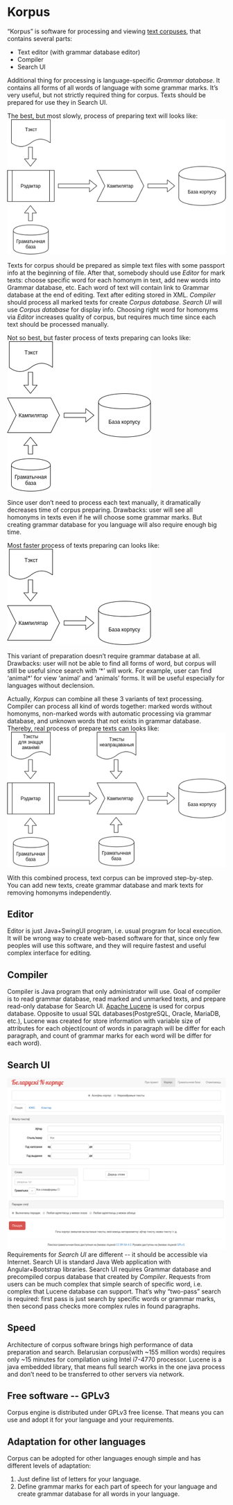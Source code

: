 Korpus
======

“Korpus” is software for processing and viewing [text corpuses](https://en.wikipedia.org/wiki/Text_corpus), that contains several parts:

* Text editor (with grammar database editor)
* Compiler
* Search UI

Additional thing for processing is language-specific *Grammar database*. It contains all forms of all words of language with some grammar marks. It’s very useful, but not strictly required thing for corpus.
Texts should be prepared for use they in Search UI.

The best, but most slowly, process of preparing text will looks like:
![readme2.png](./readme2.png?format=raw)

Texts for corpus should be prepared as simple text files with some passport info at the beginning of file. After that, somebody should use *Editor* for mark texts: choose specific word for each homonym in text, add new words into Grammar database, etc. Each word of text will contain link to Grammar database at the end of editing. Text after editing stored in XML.
*Compiler* should process all marked texts for create *Corpus database*. *Search UI* will use *Corpus database* for display info.
Choosing right word for homonyms via *Editor* increases quality of corpus, but requires much time since each text should be processed manually.

Not so best, but faster process of texts preparing can looks like:
![readme5.png](readme5.png)

Since user don’t need to process each text manually, it dramatically decreases time of corpus preparing. Drawbacks: user will see all homonyms in texts even if he will choose some grammar marks.
But creating grammar database for you language will also require enough big time.

Most faster process of texts preparing can looks like:
![readme1.png](readme1.png)

This variant of preparation doesn’t require grammar database at all. Drawbacks: user will not be able to find all forms of word, but corpus will still be useful since search with ‘\*’ will work. For example, user can find ‘animal\*’ for view ‘animal’ and ‘animals’ forms. It will be useful especially  for languages without declension.

Actually, *Korpus* can combine all these 3 variants of text processing. Compiler can process all kind of words together: marked words without homonyms, non-marked words with automatic processing via grammar database, and unknown words that not exists in grammar database. Thereby, real process of prepare texts can looks like:
![readme3.png](readme3.png)

With this combined process, text corpus can be improved step-by-step. You can add new texts, create grammar database and mark texts for removing homonyms independently.

Editor
------
Editor is just Java+SwingUI program, i.e. usual program for local execution. It will be wrong way to create web-based software for that, since only few peoples will use this software, and they will require fastest and useful complex interface for editing.

Compiler
--------
Compiler is Java program that only administrator will use. Goal of compiler is to read grammar database, read marked and unmarked texts, and prepare read-only database for Search UI.
[Apache Lucene](https://lucene.apache.org/) is used for corpus database. Opposite to usual SQL databases(PostgreSQL, Oracle, MariaDB, etc.), Lucene was created for store information with variable size of attributes for each object(count of words in paragraph will be differ for each paragraph, and count of grammar marks for each word will be differ for each word).

Search UI
---------
![readme4.png](readme4.png)
Requirements for *Search UI* are different -- it should be accessible via Internet. Search UI is standard Java Web application with Angular+Bootstrap libraries. Search UI requires Grammar database and precompiled corpus database that created by *Compiler*.
Requests from users can be much complex that simple search of specific word, i.e. complex that Lucene database can support. That’s why “two-pass” search is required: first pass is just search by specific words or grammar marks, then second pass checks more complex rules in found paragraphs.

Speed
-----
Architecture of corpus software brings high performance of data preparation and search.
Belarusian corpus(with ~155 million words) requires only ~15 minutes for compilation using Intel i7-4770 processor.
Lucene is a java embedded library, that means full search works in the one java process and don’t need to be transferred to other servers via network.

Free software -- GPLv3
----------------------
Corpus engine is distributed under GPLv3 free license. That means you can use and adopt it for your language and your requirements.

Adaptation for other languages
------------------------------
Corpus can be adopted for other languages enough simple and has different levels of adaptation:
1. Just define list of letters for your language.
2. Define grammar marks for each part of speech for your language and create grammar database for all words in your language.
